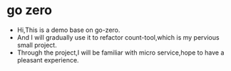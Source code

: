 # go zero
+ Hi,This is a demo base on go-zero.
+ And I will gradually use it to refactor count-tool,which is my pervious small project.
+ Through the project,I will be familiar with micro service,hope to have a pleasant experience.